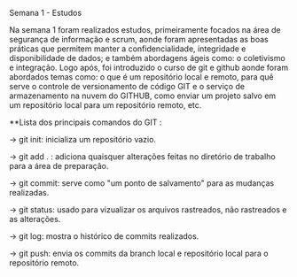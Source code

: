 Semana 1 - Estudos

Na semana 1 foram realizados estudos, primeiramente focados na área de segurança de informação e scrum, aonde foram apresentadas as boas práticas que permitem manter a confidencialidade, integridade e disponibilidade de dados; e também abordagens ágeis como: o coletivismo e integração. Logo após, foi introduzido o curso de git e github aonde foram abordados temas como: o que é um repositório local e remoto, para quê serve o controle de versionamento de código GIT e o serviço de armazenamento na nuvem do GITHUB, como enviar um projeto salvo em um repositório local para um repositório remoto, etc.

**Lista dos principais comandos do GIT :


-> git init: inicializa um repositório vazio.

-> git add . : adiciona quaisquer alterações feitas no diretório de trabalho para a área de preparação.

-> git commit: serve como "um ponto de salvamento" para as mudanças realizadas.

-> git status: usado para vizualizar os arquivos rastreados, não rastreados e as alterações.

-> git log: mostra o histórico de commits realizados.

-> git push: envia os commits da branch local e repositório local para o repositório remoto.
